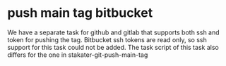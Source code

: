 # push main tag bitbucket

We have a separate task for github and gitlab that supports both ssh and token for pushing the tag.
Bitbucket ssh tokens are read only, so ssh support for this task could not be added. 
The task script of this task also differs for the one in stakater-git-push-main-tag